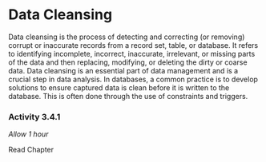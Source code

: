 # Data Cleansing

Data cleansing is the process of detecting and correcting (or removing) corrupt or inaccurate records from a record set, table, or database. It refers to identifying incomplete, incorrect, inaccurate, irrelevant, or missing parts of the data and then replacing, modifying, or deleting the dirty or coarse data. Data cleansing is an essential part of data management and is a crucial step in data analysis. In databases, a common practice is to develop solutions to ensure captured data is clean before it is written to the database. This is often done through the use of constraints and triggers.

### Activity 3.4.1

_Allow 1 hour_

Read Chapter

<!-- TODO: Add 5 activities -->

<!-- TODO: write ~1000 words on data cleansing -->
